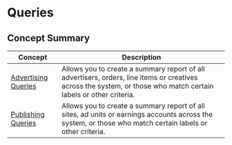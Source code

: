 # Queries

## Concept Summary

| Concept                                       | Description                                                                                                                                                       |
| --------------------------------------------- | ----------------------------------------------------------------------------------------------------------------------------------------------------------------- |
| [Advertising Queries](advertising-queries.md) | Allows you to create a summary report of all advertisers, orders, line items or creatives across the system, or those who match certain labels or other criteria. |
| [Publishing Queries](publishing-queries.md)   | Allows you to create a summary report of all sites, ad units or earnings accounts across the system, or those who match certain labels or other criteria.         |

